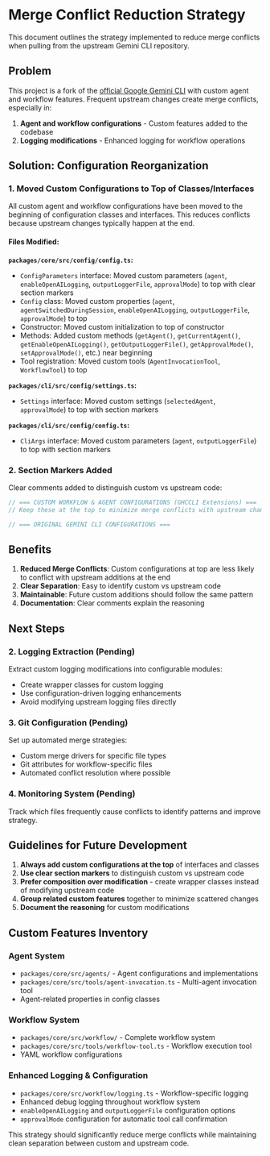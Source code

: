 # Merge Conflict Reduction Strategy

This document outlines the strategy implemented to reduce merge conflicts when pulling from the upstream Gemini CLI repository.

## Problem

This project is a fork of the [official Google Gemini CLI](https://github.com/google-gemini/gemini-cli) with custom agent and workflow features. Frequent upstream changes create merge conflicts, especially in:

1. **Agent and workflow configurations** - Custom features added to the codebase
2. **Logging modifications** - Enhanced logging for workflow operations

## Solution: Configuration Reorganization

### 1. Moved Custom Configurations to Top of Classes/Interfaces

All custom agent and workflow configurations have been moved to the beginning of configuration classes and interfaces. This reduces conflicts because upstream changes typically happen at the end.

#### Files Modified:

**`packages/core/src/config/config.ts`:**
- `ConfigParameters` interface: Moved custom parameters (`agent`, `enableOpenAILogging`, `outputLoggerFile`, `approvalMode`) to top with clear section markers
- `Config` class: Moved custom properties (`agent`, `agentSwitchedDuringSession`, `enableOpenAILogging`, `outputLoggerFile`, `approvalMode`) to top
- Constructor: Moved custom initialization to top of constructor
- Methods: Added custom methods (`getAgent()`, `getCurrentAgent()`, `getEnableOpenAILogging()`, `getOutputLoggerFile()`, `getApprovalMode()`, `setApprovalMode()`, etc.) near beginning
- Tool registration: Moved custom tools (`AgentInvocationTool`, `WorkflowTool`) to top

**`packages/cli/src/config/settings.ts`:**
- `Settings` interface: Moved custom settings (`selectedAgent`, `approvalMode`) to top with section markers

**`packages/cli/src/config/config.ts`:**
- `CliArgs` interface: Moved custom parameters (`agent`, `outputLoggerFile`) to top with section markers

### 2. Section Markers Added

Clear comments added to distinguish custom vs upstream code:

```typescript
// === CUSTOM WORKFLOW & AGENT CONFIGURATIONS (GHCCLI Extensions) ===
// Keep these at the top to minimize merge conflicts with upstream changes

// === ORIGINAL GEMINI CLI CONFIGURATIONS ===
```

## Benefits

1. **Reduced Merge Conflicts**: Custom configurations at top are less likely to conflict with upstream additions at the end
2. **Clear Separation**: Easy to identify custom vs upstream code
3. **Maintainable**: Future custom additions should follow the same pattern
4. **Documentation**: Clear comments explain the reasoning

## Next Steps

### 2. Logging Extraction (Pending)

Extract custom logging modifications into configurable modules:
- Create wrapper classes for custom logging
- Use configuration-driven logging enhancements
- Avoid modifying upstream logging files directly

### 3. Git Configuration (Pending)

Set up automated merge strategies:
- Custom merge drivers for specific file types
- Git attributes for workflow-specific files
- Automated conflict resolution where possible

### 4. Monitoring System (Pending)

Track which files frequently cause conflicts to identify patterns and improve strategy.

## Guidelines for Future Development

1. **Always add custom configurations at the top** of interfaces and classes
2. **Use clear section markers** to distinguish custom vs upstream code
3. **Prefer composition over modification** - create wrapper classes instead of modifying upstream code
4. **Group related custom features** together to minimize scattered changes
5. **Document the reasoning** for custom modifications

## Custom Features Inventory

### Agent System
- `packages/core/src/agents/` - Agent configurations and implementations
- `packages/core/src/tools/agent-invocation.ts` - Multi-agent invocation tool
- Agent-related properties in config classes

### Workflow System
- `packages/core/src/workflow/` - Complete workflow system
- `packages/core/src/tools/workflow-tool.ts` - Workflow execution tool
- YAML workflow configurations

### Enhanced Logging & Configuration
- `packages/core/src/workflow/logging.ts` - Workflow-specific logging
- Enhanced debug logging throughout workflow system
- `enableOpenAILogging` and `outputLoggerFile` configuration options
- `approvalMode` configuration for automatic tool call confirmation

This strategy should significantly reduce merge conflicts while maintaining clean separation between custom and upstream code.
